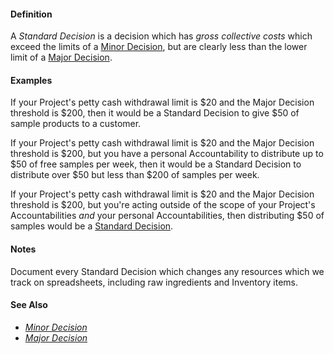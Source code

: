 #### Definition

A *Standard Decision* is a decision which has *gross collective costs* which exceed the limits of a [Minor Decision](https://github.com/gcassel/Modular-Organizing-Terminology/blob/JOBranch/compound-terms/minor-decision.md), but are clearly less than the lower limit of a [Major Decision](https://github.com/gcassel/Modular-Organizing-Terminology/blob/JOBranch/compound-terms/major-decision.md).

#### Examples

If your Project's petty cash withdrawal limit is $20 and the Major Decision threshold is $200, then it would be a Standard Decision to give $50 of sample products to a customer.

If your Project's petty cash withdrawal limit is $20 and the Major Decision threshold is $200, but you have a personal Accountability to distribute up to $50 of free samples per week, then it would be a Standard Decision to distribute over $50 but less than $200 of samples per week.

If your Project's petty cash withdrawal limit is $20 and the Major Decision threshold is $200, but you're acting outside of the scope of your Project's Accountabilities *and* your personal Accountabilities, then distributing $50 of samples would be a [Standard Decision](https://github.com/gcassel/Modular-Organizing-Terminology/blob/JOBranch/compound-terms/standard-decision.md).

#### Notes

Document every Standard Decision which changes any resources which we track on spreadsheets, including raw ingredients and Inventory items.

#### See Also

* *[Minor Decision](https://github.com/gcassel/Modular-Organizing-Terminology/blob/JOBranch/compound-terms/minor-decision.md)*
* *[Major Decision](https://github.com/gcassel/Modular-Organizing-Terminology/blob/JOBranch/compound-terms/major-decision.md)*

